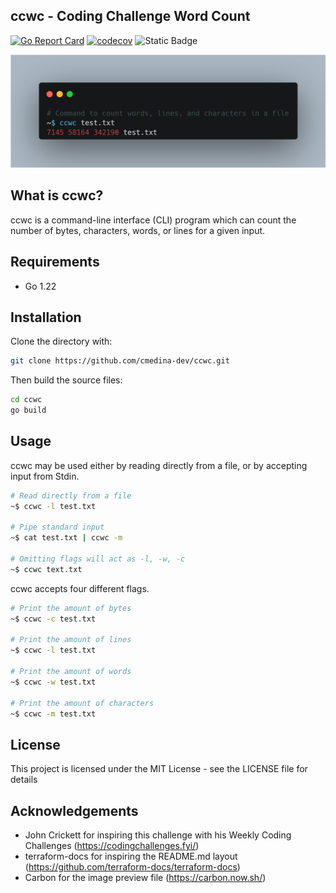 ## ccwc - Coding Challenge Word Count

[![Go Report Card](https://goreportcard.com/badge/github.com/cmedina-dev/ccwc)](https://goreportcard.com/report/github.com/cmedina-dev/ccwc) [![codecov](https://codecov.io/gh/cmedina-dev/ccwc/graph/badge.svg?token=V1KT2B1CZW)](https://codecov.io/gh/cmedina-dev/ccwc) ![Static Badge](https://img.shields.io/badge/License-MIT-brightgreen?link=https%3A%2F%2Fgithub.com%2Fcmedina-dev%2Fccwc%2Fblob%2Fmain%2FLICENSE)

![ccwc-preview](./images/preview.png)

## What is ccwc?

ccwc is a command-line interface (CLI) program which can count the number of
bytes, characters, words, or lines for a given input.

## Requirements

* Go 1.22

## Installation

Clone the directory with:

```bash
git clone https://github.com/cmedina-dev/ccwc.git
```

Then build the source files:

```bash
cd ccwc
go build
```

## Usage

ccwc may be used either by reading directly from a file, or by accepting input from Stdin.

```bash
# Read directly from a file
~$ ccwc -l test.txt

# Pipe standard input
~$ cat test.txt | ccwc -m

# Omitting flags will act as -l, -w, -c
~$ ccwc text.txt
```

ccwc accepts four different flags.

```bash
# Print the amount of bytes
~$ ccwc -c test.txt

# Print the amount of lines
~$ ccwc -l test.txt

# Print the amount of words
~$ ccwc -w test.txt

# Print the amount of characters
~$ ccwc -m test.txt
```

## License

This project is licensed under the MIT License - see the LICENSE file for details

## Acknowledgements

* John Crickett for inspiring this challenge with his Weekly Coding Challenges (https://codingchallenges.fyi/)
* terraform-docs for inspiring the README.md layout (https://github.com/terraform-docs/terraform-docs)
* Carbon for the image preview file (https://carbon.now.sh/)